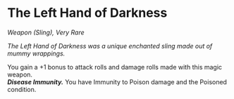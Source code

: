 # The Left Hand of Darkness 
*Weapon (Sling), Very Rare*

*The Left Hand of Darkness was a unique enchanted sling made out of mummy wrappings.*

You gain a +1 bonus to attack rolls and damage rolls made with this magic weapon.  
***Disease Immunity.*** You have Immunity to Poison damage and the Poisoned condition.